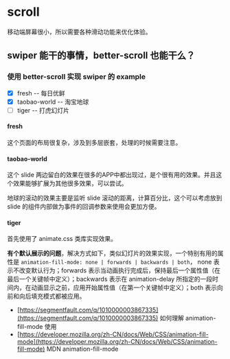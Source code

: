 # scroll

移动端屏幕很小，所以需要各种滑动功能来优化体验。

## swiper 能干的事情，better-scroll 也能干么？

### 使用 better-scroll 实现 swiper 的 example

* [x] fresh -- 每日优鲜
* [x] taobao-world -- 淘宝地球
* [ ] tiger -- 打虎幻灯片

#### fresh

这个页面的布局很复杂，涉及到多层嵌套，处理的时候需要注意。


#### taobao-world

这个 slide 两边留白的效果在很多的APP中都出现过，是个很有用的效果。并且这个效果能够扩展为其他很多效果，可以尝试。

地球的滚动的效果主要是监听 slide 滚动的距离，计算百分比，这个可以考虑放到 slide 的组件内部做为事件的回调参数来使用会更加方便。


#### tiger

首先使用了 animate.css 类库实现效果。

**有个默认展示的问题**，解决方式如下，类似幻灯片的效果实现，一个特别有用的属性是 `animation-fill-mode: none | forwards | backwards | both`， none 表示不改变默认行为；forwards 表示当动画执行完成后，保持最后一个属性值（在最后一个关键帧中定义）；backwards 表示在 animation-delay 所指定的一段时间内，在动画显示之前，应用开始属性值（在第一个关键帧中定义）；both 表示向前和向后填充模式都被应用。

- [https://segmentfault.com/q/1010000003867335](https://segmentfault.com/q/1010000003867335) 如何理解 animation-fill-mode 使用
- [https://developer.mozilla.org/zh-CN/docs/Web/CSS/animation-fill-mode](https://developer.mozilla.org/zh-CN/docs/Web/CSS/animation-fill-mode) MDN animation-fill-mode
